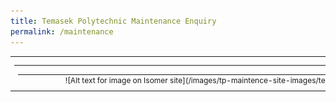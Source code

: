 ```yaml
---
title: Temasek Polytechnic Maintenance Enquiry
permalink: /maintenance
---
```

<html style="overflow: hidden;">
<table border="0" align="center" cellpadding="0" cellspacing="0" style="font-size: 12px" >
<tr>
      <td valign="top" align="left" height="50">
<table width="100%" border="0" align="center" height="100%">
          <tr>
            <td valign="middle">
              <table border="0" align="center" cellpadding="0" cellspacing="0">
                <tr valign="top">
                  <td>
                    <div align="center">
                      <table border="0" align="left" cellpadding="0" cellspacing="0">
                        <tr valign="top">
![Alt text for image on Isomer site](/images/tp-maintence-site-images/temp_gears.gif)
                          <td>
                            <table width="100%" border="0" cellspacing="0" cellpadding="1">
                              <tr>
                                <td align="left" valign="top">
																	![TPlogo](/images/tp-maintence-site-images/logo.gif)
																</td>
                              </tr>
                              <tr>
                                <td align="left" valign="top">&nbsp;</td>
                              </tr>
                              <tr>
                                <td align="left" valign="top"><span class="messageTitle" style="COLOR: #9c0000;
    FONT-SIZE: 20px;
    FONT-WEIGHT: bold;"> Maintenance-In-Progress</span>
                                </td>
                              </tr>
                              <tr>
                              </tr>
                              <tr>
                                <td align="left" valign="top">This Temasek Polytechnic website/service is undergoing
                                  system maintenance.<br>
                                  We apologise for any inconvenience caused.</td>
                              </tr>
                              <tr>
                                <td align="left" valign="top">&nbsp;</td>
                              </tr>
                            </table>
                          </td>
                        </tr>
                      </table>
                    </div>
                  </td>
                </tr>
                <tr valign="top">
                  <td>
                    <table border="0" cellspacing="0" cellpadding="1">
                      <tr>
                        <td width="500" align="left" valign="top">
                          <table border="0" cellpadding="3" cellspacing="0" class="message">
                            <tr valign="top">
                              <td colspan="3" class="messageContactTitle" style=" color:#9c0000; font-weight: bold;" ><u>General Contact</u></td>
                            </tr>
                            <tr valign="top">
                              <td><strong>Tel</strong></td>
                              <td>:</td>
                              <td>(65) 6788-2000</td>
                            </tr>
                            <tr valign="top">
                              <td><strong>Fax</strong></td>
                              <td>:</td>
                              <td>(65) 6789-8220</td>
                            </tr>
                            <tr valign="top">
                              <td><strong>Email</strong></td>
                              <td>:</td>
                              <td nowrap><a href="mailto:enquiry@tp.edu.sg" style="text-decoration: none;">enquiry@tp.edu.sg</a> (general
                                enquiries)<br />
                                <a href="mailto:webmaster@tp.edu.sg" style="text-decoration: none;">webmaster@tp.edu.sg</a> (enquiries/feedback on TP website)
                              </td>
                            </tr>
                            <tr valign="top">
                            </tr>
                          </table>
                          <table border="0" cellpadding="3" cellspacing="0" class="message">
                            <tr valign="top">
                              <td colspan="3" class="messageContactTitle" style=" color:#9c0000; font-weight: bold;"><u>Full-time Courses Contact</u> </td>
                            </tr>
                            <tr valign="top">
                              <td><strong>Tel</strong></td>
                              <td>:</td>
                              <td>(65) 6788-2000</td>
                            </tr>
                            <tr valign="top">
                              <td><strong>Email</strong></td>
                              <td>:</td>
                              <td><a href="mailto:admissions@tp.edu.sg" style="text-decoration: none;">admissions@tp.edu.sg</a> (student admission)<br>
                                <a href="mailto:examinations@tp.edu.sg" style="text-decoration: none;">examinations@tp.edu.sg</a> (examination
                                matters)<br>
                                <a href="mailto:fnahotline@tp.edu.sg" style="text-decoration: none;">fnahotline@tp.edu.sg</a> (student fee enquiry)<br>
                              </td>
                            </tr>
                            <tr valign="top">
                              <td colspan="3">
                                To access Full-Time Student Portal, please <a href="https://services.tp.edu.sg/" style="text-decoration: none;">click
                                  here</a> and select "TP Online Student" after login.<br>
                                <br>
                                For acceptance and enrolment to posted TP courses, <a
                                  href="https://petoas.tp.edu.sg/" style="text-decoration: none;" >please click here</a>.
                              </td>
                            </tr>
                            <tr valign="top">
                            </tr>
                          </table>
                          <table border="0" cellpadding="3" cellspacing="0" class="message">
                            <tr valign="top">
                              <td colspan="3" class="messageContactTitle" style=" color:#9c0000; font-weight: bold;"><u>Part-time Courses Contact</u> </td>
                            </tr>
                            <tr valign="top">
                              <td width="36"><strong>Tel</strong></td>
                              <td width="5">:</td>
                              <td width="125">(65) 6788-1212</td>
                            </tr>
                            <tr valign="top">
                              <td><strong>Email</strong></td>
                              <td>:</td>
                              <td><a href="mailto:tsa@tp.edu.sg" style="text-decoration: none;">tsa@tp.edu.sg</a><br></td>
                            </tr>
                            <tr valign="top">
                              <td colspan="3" nowrap="nowrap">To access Part-Time Student Portal, <a
                                  href="https://services.tp.edu.sg/" style="text-decoration: none;">please click here</a> and select "CET Student
                                Portal" after login. </td>
                            </tr>
                            <tr valign="top">
                            </tr>
                          </table>
                          <table border="0" cellpadding="3" cellspacing="0" class="message">
                            <tr valign="top">
                              <td colspan="3" class="messageContactTitle" style=" color:#9c0000; font-weight: bold; "><u>Security Industry Institute Contact</u></td>
                            </tr>
                            <tr valign="top">
                              <td width="36"><strong>Tel</strong></td>
                              <td width="5">:</td>
                              <td width="125">(65) 6225 5744</td>
                            </tr>
                            <tr valign="top">
                              <td><strong>Email</strong></td>
                              <td>:</td>
                              <td><a href="mailto:sii@tp.edu.sg" style="text-decoration: none;">sii@tp.edu.sg</a><br></td>
                            </tr>
                            <tr valign="top">
                            </tr>
                          </table>
                          <table border="0" cellpadding="3" cellspacing="0" class="message">
                            <tr valign="top">
                              <td colspan="3" class="messageContactTitle" style=" color:#9c0000; font-weight: bold; "><u>Library Contact</u> </td>
                            </tr>
                            <tr valign="top">
                              <td width="38"><strong>Tel</strong></td>
                              <td width="5">:</td>
                              <td width="304">(65) 6780-5772</td>
                            </tr>
                            <tr valign="top">
                              <td><strong>Email</strong></td>
                              <td>:</td>
                              <td><a href="mailto:asklib@tp.edu.sg" style="text-decoration: none;">asklib@tp.edu.sg</a></td>
                            </tr>
                            <tr valign="top">
                              <td colspan="3">To access LIBSearch, <a
                                  href="https://tp-libsearch.hosted.exlibrisgroup.com/primo-explore/search?vid=TPL&tab=lib_catalogue_tab&sortby=rank" style="text-decoration: none;">please
                                  click here</a>. </td>
                            </tr>
                            <tr valign="top">
                            </tr>
                          </table>
                          <table border="0" cellpadding="3" cellspacing="0" class="message">
                            <tr valign="top">
                              <td colspan="3" class="messageContactTitle" style=" color:#9c0000; font-weight: bold; "><u>Alumnus Contact</u> </td>
                            </tr>
                            <tr valign="top">
                              <td><strong>Tel</strong></td>
                              <td>:</td>
                              <td>(65) 6780-5353</td>
                            </tr>
                            <tr valign="top">
                              <td><strong>Email</strong></td>
                              <td>:</td>
                              <td><a href="mailto:alumni@tp.edu.sg" style="text-decoration: none;">alumni@tp.edu.sg</a></td>
                            </tr>
                            <tr valign="top">
                            </tr>
                          </table>
                          <table border="0" cellpadding="1" cellspacing="0" class="message">
                            <tr valign="top">
                              <td colspan="3" class="messageContactTitle" style=" color:#9c0000; font-weight: bold; "><u>Careers</u></td>
                            </tr>
                            <tr valign="top">
                              <td colspan="3">To view <strong>TP's vacancies</strong>, <a href="https://careers.pageuppeople.com/688/cwlive/en/#/filter/?brand=temasek polytechnic&search-keyword=&job-mail-subscribe-privacy=agree?brand=temasek polytechnic&search-keyword=&job-mail-subscribe-privacy=agree" style="text-decoration: none;">please
                                  click here</a></td>
                            </tr>
                            <tr valign="top">
                              <td colspan="3">Interested applicants, please email your resumes to <a
                                  href="mailto:career@tp.edu.sg" style="text-decoration: none;" >career@tp.edu.sg</a></td>
                            </tr>
                            <tr valign="top">
                              <td colspan="3">
                                We regret to inform that only shortlisted candidates will be notified.</td>
                            </tr>
                            <tr valign="top">
                            </tr>
                          </table>
                          <table border="0" cellpadding="3" cellspacing="0" class="message">
                            <tr valign="top">
                              <td class="messageContactTitle" style=" color:#9c0000; font-weight: bold; " ><u>TP LMS</u></td>
                            </tr>
                            <tr valign="top">
                              <td>To access TP LMS, <a href="https://lms.tp.edu.sg/" style="text-decoration: none;">please click here</a></td>
                            </tr>
                          </table>
                        </td>
                        <td width="10" align="left" valign="top">&nbsp;</td>
                        <td align="center">&nbsp;</td>
                        <td width="10" align="left" valign="top">&nbsp;</td>
                        <td width="320" align="left" valign="top">
                        </td>
                      </tr>
                    </table>
                  </td>
                </tr>
              </table>
	</html>